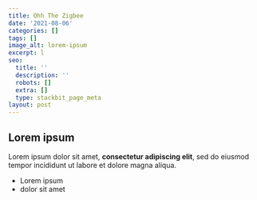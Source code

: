 ```yaml
---
title: Ohh The Zigbee
date: '2021-08-06'
categories: []
tags: []
image_alt: lorem-ipsum
excerpt: l
seo:
  title: ''
  description: ''
  robots: []
  extra: []
  type: stackbit_page_meta
layout: post
---
```

## Lorem ipsum

Lorem ipsum dolor sit amet, **consectetur adipiscing elit**, sed do eiusmod tempor incididunt ut labore et dolore magna aliqua.

- Lorem ipsum
- dolor sit amet
